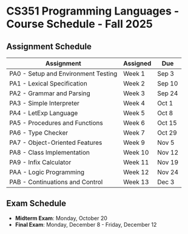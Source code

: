 # CS351 Programming Languages - Course Schedule - Fall 2025

## Assignment Schedule

| Assignment | Assigned | Due |
| ---------- | -------- | --- |
| PA0 - Setup and Environment Testing | Week 1 | Sep 3 |
| PA1 - Lexical Specification | Week 2 | Sep 10 |
| PA2 - Grammar and Parsing | Week 3 | Sep 24 |
| PA3 - Simple Interpreter | Week 4 | Oct 1 |
| PA4 - LetExp Language | Week 5 | Oct 8 |
| PA5 - Procedures and Functions | Week 6 | Oct 15 |
| PA6 - Type Checker | Week 7 | Oct 29 |
| PA7 - Object-Oriented Features | Week 9 | Nov 5 |
| PA8 - Class Implementation | Week 10 | Nov 12 |
| PA9 - Infix Calculator | Week 11 | Nov 19 |
| PAA - Logic Programming | Week 12 | Nov 24 |
| PAB - Continuations and Control | Week 13 | Dec 3 |


## Exam Schedule

- **Midterm Exam**: Monday, October 20
- **Final Exam**: Monday, December 8 - Friday, December 12
